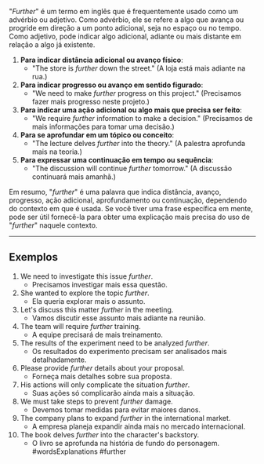 "*Further*" é um termo em inglês que é frequentemente usado como um advérbio ou adjetivo. Como advérbio, ele se refere a algo que avança ou progride em direção a um ponto adicional, seja no espaço ou no tempo. Como adjetivo, pode indicar algo adicional, adiante ou mais distante em relação a algo já existente.

1. **Para indicar distância adicional ou avanço físico**:
    - "The store is *further* down the street." (A loja está mais adiante na rua.)
2. **Para indicar progresso ou avanço em sentido figurado**:    
    - "We need to make *further* progress on this project." (Precisamos fazer mais progresso neste projeto.)
3. **Para indicar uma ação adicional ou algo mais que precisa ser feito**:    
    - "We require *further* information to make a decision." (Precisamos de mais informações para tomar uma decisão.)
4. **Para se aprofundar em um tópico ou conceito**:   
    - "The lecture delves *further* into the theory." (A palestra aprofunda mais na teoria.)
5. **Para expressar uma continuação em tempo ou sequência**:    
    - "The discussion will continue *further* tomorrow." (A discussão continuará mais amanhã.)

Em resumo, "*further*" é uma palavra que indica distância, avanço, progresso, ação adicional, aprofundamento ou continuação, dependendo do contexto em que é usada. Se você tiver uma frase específica em mente, pode ser útil fornecê-la para obter uma explicação mais precisa do uso de "*further*" naquele contexto.

---
## Exemplos

1. We need to investigate this issue _further_.
	- Precisamos investigar mais essa questão.
2. She wanted to explore the topic _further_.
	- Ela queria explorar mais o assunto.
3. Let's discuss this matter _further_ in the meeting.
	- Vamos discutir esse assunto mais adiante na reunião.
4. The team will require _further_ training.
	- A equipe precisará de mais treinamento.
5. The results of the experiment need to be analyzed _further_.
	- Os resultados do experimento precisam ser analisados ​​mais detalhadamente.
6. Please provide _further_ details about your proposal.
	- Forneça mais detalhes sobre sua proposta.
7. His actions will only complicate the situation _further_.
	- Suas ações só complicarão ainda mais a situação.
8. We must take steps to prevent _further_ damage.
	- Devemos tomar medidas para evitar maiores danos.
9. The company plans to expand _further_ in the international market.
	- A empresa planeja expandir ainda mais no mercado internacional.
10. The book delves _further_ into the character's backstory.
	- O livro se aprofunda na história de fundo do personagem.
#wordsExplanations 
#further